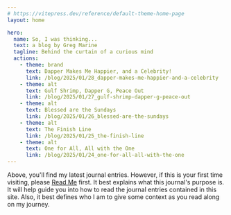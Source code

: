 ```yaml
---
# https://vitepress.dev/reference/default-theme-home-page
layout: home

hero:
  name: So, I was thinking...
  text: a blog by Greg Marine
  tagline: Behind the curtain of a curious mind
  actions:
    - theme: brand
      text: Dapper Makes Me Happier, and a Celebrity!
      link: /blog/2025/01/28_dapper-makes-me-happier-and-a-celebrity
    - theme: alt
      text: Gulf Shrimp, Dapper G, Peace Out
      link: /blog/2025/01/27_gulf-shrimp-dapper-g-peace-out
    - theme: alt
      text: Blessed are the Sundays
      link: /blog/2025/01/26_blessed-are-the-sundays
    - theme: alt
      text: The Finish Line
      link: /blog/2025/01/25_the-finish-line
    - theme: alt
      text: One for All, All with the One
      link: /blog/2025/01/24_one-for-all-all-with-the-one
---
```


Above, you'll find my latest journal entries. However, if this is your first time visiting, please [Read Me](read-me) first. It best explains what this journal's purpose is. It will help guide you into how to read the journal entries contained in this site. Also, it best defines who I am to give some context as you read along on my journey.